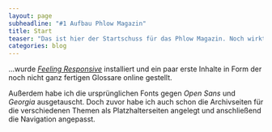 ```yaml
---
layout: page
subheadline: "#1 Aufbau Phlow Magazin"
title: Start
teaser: "Das ist hier der Startschuss für das Phlow Magazin. Noch wirkt alles leer. Als erstes..."
categories: blog
---
```

...wurde [*Feeling Responsive*](http://phlow.github.io/feeling-responsive/) installiert und ein paar erste Inhalte in Form der noch nicht ganz fertigen Glossare online gestellt.

Außerdem habe ich die ursprünglichen Fonts gegen *Open Sans* und *Georgia* ausgetauscht. Doch zuvor habe ich auch schon die Archivseiten für die verschiedenen Themen als Platzhalterseiten angelegt und anschließend die Navigation angepasst.